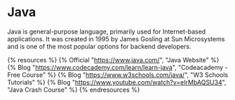 <DedicatedRoadmap
  href='/java'
  title='Java Roadmap'
  description='Click to check the detailed Java Roadmap.'
/>

# Java

Java is general-purpose language, primarily used for Internet-based applications.
It was created in 1995 by James Gosling at Sun Microsystems and is one of the most popular options for backend developers.

{% resources %}
  {% Official "https://www.java.com/", "Java Website" %}
  {% Blog "https://www.codecademy.com/learn/learn-java", "Codeacademy - Free Course" %}
  {% Blog "https://www.w3schools.com/java/", "W3 Schools Tutorials" %}
  {% Blog "https://www.youtube.com/watch?v=eIrMbAQSU34", "Java Crash Course" %}
{% endresources %}
